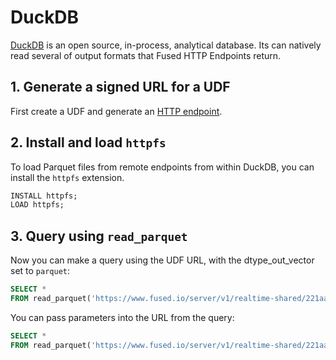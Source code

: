 # DuckDB

[DuckDB](https://duckdb.org/) is an open source, in-process, analytical database. Its can natively read several of output formats that Fused HTTP Endpoints return.


## 1. Generate a signed URL for a UDF

First create a UDF and generate an [HTTP endpoint](/core-concepts/run-udfs/run-small-udfs/#http-requests).

## 2. Install and load `httpfs`

To load Parquet files from remote endpoints from within DuckDB, you can install the `httpfs` extension.

```sql
INSTALL httpfs;
LOAD httpfs;
```

## 3. Query using `read_parquet`

Now you can make a query using the UDF URL, with the dtype_out_vector set to `parquet`:

```sql
SELECT *
FROM read_parquet('https://www.fused.io/server/v1/realtime-shared/221aa65f3d96f1a320ed0f4eea0d320724c0ddc0c75cbf70df711def11e2ecc5/run/file?dtype_out_vector=parquet');
```

You can pass parameters into the URL from the query:

```sql
SELECT *
FROM read_parquet('https://www.fused.io/server/v1/realtime-shared/221aa65f3d96f1a320ed0f4eea0d320724c0ddc0c75cbf70df711def11e2ecc5/run/file?dtype_out_vector=parquet&resolution=13');
```
